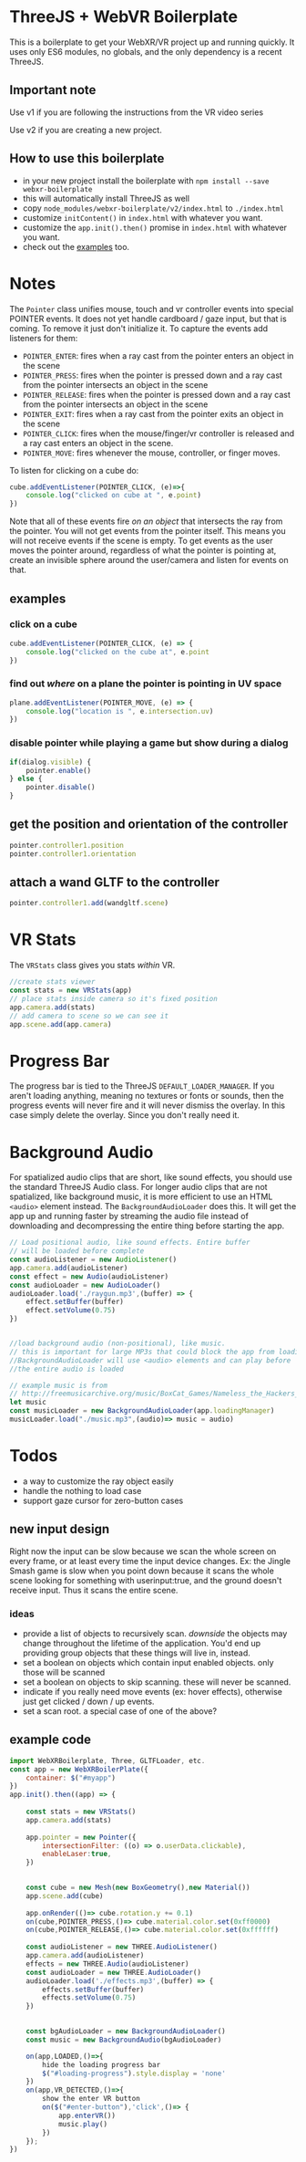 # ThreeJS + WebVR Boilerplate


This is a boilerplate to get your WebXR/VR project up and running quickly. It uses only ES6 modules, no globals, and
the only dependency is a recent ThreeJS.

## Important note

Use v1 if you are following the instructions from the VR video series

Use v2 if you are creating a new project.

## How to use this boilerplate

* in your new project install the boilerplate with `npm install --save webxr-boilerplate`
* this will automatically install ThreeJS as well
* copy `node_modules/webxr-boilerplate/v2/index.html` to `./index.html`
* customize `initContent()` in `index.html` with whatever you want.
* customize the `app.init().then()` promise in `index.html` with whatever you want.
* check out the [examples](./examples/) too.


# Notes

The `Pointer` class unifies mouse, touch and vr controller events into special POINTER events.
It does not yet handle cardboard / gaze input, but that is coming.  To remove it just don't initialize it. To capture
the events add listeners for them:

* `POINTER_ENTER`: fires when a ray cast from the pointer enters an object in the scene
* `POINTER_PRESS`: fires when the pointer is pressed down and a ray cast from the pointer intersects an object in the scene
* `POINTER_RELEASE`: fires when the pointer is pressed down and a ray cast from the pointer intersects an object in the scene
* `POINTER_EXIT`: fires when a ray cast from the pointer exits an object in the scene
* `POINTER_CLICK`: fires when the mouse/finger/vr controller is released and a ray cast
enters an object in the scene.
* `POINTER_MOVE`: fires whenever the mouse, controller, or finger moves.

To listen for clicking on a cube do:

```javascript
cube.addEventListener(POINTER_CLICK, (e)=>{
    console.log("clicked on cube at ", e.point)
})
```

Note that all of these events fire *on an object* that intersects the ray from the pointer.  You will not get events from
the pointer itself.  This means you will not receive events if the scene is empty. To get events as the user moves
the pointer around, regardless of what the pointer is pointing at, create an invisible sphere around the user/camera and listen for 
events on that.


## examples

### click on a cube

```javascript
cube.addEventListener(POINTER_CLICK, (e) => {
    console.log("clicked on the cube at", e.point
}) 
```

### find out *where* on a plane the pointer is pointing in UV space

```javascript
plane.addEventListener(POINTER_MOVE, (e) => {
    console.log("location is ", e.intersection.uv)
})
```

### disable pointer while playing a game but show during a dialog

```javascript
if(dialog.visible) {
    pointer.enable()
} else {
    pointer.disable()
}
```

## get the position and orientation of the controller

```javascript
pointer.controller1.position
pointer.controller1.orientation
```

## attach a wand GLTF to the controller

```javascript
pointer.controller1.add(wandgltf.scene)
```

# VR Stats

The `VRStats` class gives you stats *within* VR. 

```javascript
//create stats viewer
const stats = new VRStats(app)
// place stats inside camera so it's fixed position
app.camera.add(stats)
// add camera to scene so we can see it
app.scene.add(app.camera)
```


# Progress Bar

The progress bar is tied to the ThreeJS `DEFAULT_LOADER_MANAGER`. If you aren't loading anything, meaning no textures or 
fonts or sounds, then the progress events will never fire and it will never dismiss the overlay. In this 
case simply delete the overlay. Since you don't really need it.


# Background Audio

For spatialized audio clips that are short, like sound effects, you should use the standard ThreeJS Audio class.
For longer audio clips that are not spatialized, like background music, it is more efficient to use an HTML `<audio>`
element instead.  The `BackgroundAudioLoader` does this. It will get the app up and running faster by streaming
the audio file instead of downloading and decompressing the entire thing before starting the app.


```javascript
// Load positional audio, like sound effects. Entire buffer
// will be loaded before complete
const audioListener = new AudioListener()
app.camera.add(audioListener)
const effect = new Audio(audioListener)
const audioLoader = new AudioLoader()
audioLoader.load('./raygun.mp3',(buffer) => {
    effect.setBuffer(buffer)
    effect.setVolume(0.75)
})


//load background audio (non-positional), like music.
// this is important for large MP3s that could block the app from loading
//BackgroundAudioLoader will use <audio> elements and can play before
//the entire audio is loaded

// example music is from
// http://freemusicarchive.org/music/BoxCat_Games/Nameless_the_Hackers_RPG_Soundtrack/BoxCat_Games_-_Nameless-_the_Hackers_RPG_Soundtrack_-_10_Epic_Song
let music
const musicLoader = new BackgroundAudioLoader(app.loadingManager)
musicLoader.load("./music.mp3",(audio)=> music = audio)
```



# Todos

* a way to customize the ray object easily
* handle the nothing to load case
* support gaze cursor for zero-button cases



## new input design

Right now the input can be slow because we scan the whole screen on every frame, or at least every time the input
device changes. Ex: the Jingle Smash game is slow when you point down because it scans the whole scene looking for something
with userinput:true, and the ground doesn't receive input. Thus it scans the entire scene.

### ideas
 
* provide a list of objects to recursively scan.  *downside* the objects may change throughout the lifetime of the application. You'd end up providing group objects that these things will live in, instead.
* set a boolean on objects which contain input enabled objects. only those will be scanned
* set a boolean on objects to skip scanning. these will never be scanned.
* indicate if you really need move events (ex: hover effects), otherwise just get clicked / down / up events.
* set a scan root. a special case of one of the above?
 

## example code

```javascript
import WebXRBoilerplate, Three, GLTFLoader, etc.
const app = new WebXRBoilerPlate({
    container: $("#myapp")
})
app.init().then((app) => {
    
    const stats = new VRStats()
    app.camera.add(stats) 
    
    app.pointer = new Pointer({
        intersectionFilter: ((o) => o.userData.clickable),
        enableLaser:true,
    })
    

    const cube = new Mesh(new BoxGeometry(),new Material())
    app.scene.add(cube)
    
    app.onRender(()=> cube.rotation.y += 0.1)
    on(cube,POINTER_PRESS,()=> cube.material.color.set(0xff0000)
    on(cube,POINTER_RELEASE,()=> cube.material.color.set(0xffffff)
    
    const audioListener = new THREE.AudioListener()
    app.camera.add(audioListener)
    effects = new THREE.Audio(audioListener)
    const audioLoader = new THREE.AudioLoader()
    audioLoader.load('./effects.mp3',(buffer) => {
        effects.setBuffer(buffer)
        effects.setVolume(0.75)
    })
    

    const bgAudioLoader = new BackgroundAudioLoader()
    const music = new BackgroundAudio(bgAudioLoader)

    on(app,LOADED,()=>{
        hide the loading progress bar
        $("#loading-progress").style.display = 'none'
    })
    on(app,VR_DETECTED,()=>{
        show the enter VR button
        on($("#enter-button"),'click',()=> {
            app.enterVR())
            music.play()
        })
    });
})
```
